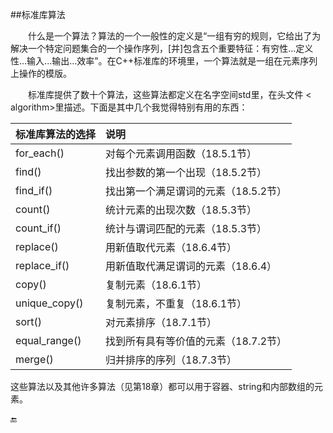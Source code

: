 ##标准库算法

&emsp;&emsp;什么是一个算法？算法的一个一般性的定义是“一组有穷的规则，它给出了为解决一个特定问题集合的一个操作序列，[并]包含五个重要特征：有穷性...定义性...输入...输出...效率”。在C++标准库的环境里，一个算法就是一组在元素序列上操作的模版。

&emsp;&emsp;标准库提供了数十个算法，这些算法都定义在名字空间std里，在头文件 < algorithm>里描述。下面是其中几个我觉得特别有用的东西：

|标准库算法的选择|说明|
|:--|:--|
|for_each()|对每个元素调用函数（18.5.1节）|
|find()|找出参数的第一个出现（18.5.2节）|
|find_if()|找出第一个满足谓词的元素（18.5.2节）|
|count()|统计元素的出现次数（18.5.3节）|
|count_if()|统计与谓词匹配的元素（18.5.3节）|
|replace()|用新值取代元素（18.6.4节）|
|replace_if()|用新值取代满足谓词的元素（18.6.4）|
|copy()|复制元素（18.6.1节）|
|unique_copy()|复制元素，不重复（18.6.1节）|
|sort()|对元素排序（18.7.1节）|
|equal_range()|找到所有具有等价值的元素（18.7.2节）|
|merge()|归并排序的序列（18.7.3节）|

这些算法以及其他许多算法（见第18章）都可以用于容器、string和内部数组的元素。

🔚